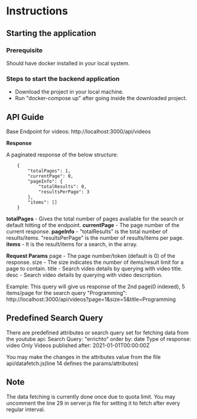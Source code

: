 

# Instructions

## Starting the application
### Prerequisite
Should have docker installed in your local system.

### Steps to start the backend application
* Download the project in your local machine.
* Run "docker-compose up" after going inside the downloaded project.

## API Guide

Base Endpoint for videos: http://localhost:3000/api/videos

**Response**

A paginated response of the below structure:
```
    {
        "totalPages": 1,
        "currentPage": 0,
        "pageInfo": {
            "totalResults": 0,
            "resultsPerPage": 3
        },
        "items": []
    }
```

**totalPages** - Gives the total number of pages available for the search or default hitting of the endpoint.
**currentPage** - The page number of the current response.
**pageInfo** - "totalResults" is the total number of results/items. "resultsPerPage" is the number of results/items per page.
**items** - It is the result/items for a search, in the array.

**Request Params**
page - The page number/token (default is 0) of the response.
size - The size indicates the number of items/result limit for a page to contain.
title - Search video details by querying with video title.
desc - Search video details by querying with video description.

Example:
This query will give us response of the 2nd page(0 indexed), 5 items/page for the search query "Programming":
http://localhost:3000/api/videos?page=1&size=5&title=Programming

## Predefined Search Query
There are predefined attributes or search query set for fetching data from the youtube api:
Search Query: "errichto"
order by: date
Type of response: video
Only Videos published after: 2021-01-01T00:00:00Z

You may make the changes in the attributes value from the file api/datafetch.js(line 14 defines the params/attributes)

## Note 
The data fetching is currently done once due to quota limit. You may uncomment the line 29 in server.js file for setting it to fetch after every regular interval.